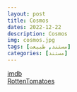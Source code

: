 ```yaml
---
layout: post
title: Cosmos
dates: 2022-12-22
description: Cosmos
img: cosmos.jpg
tags: [مستند, طبیعت]
categories: [مستند]
---
```


[imdb](https://www.imdb.com/title/tt2395695/reference/)  
[RottenTomatoes](https://www.rottentomatoes.com/m/cosmos_2019)